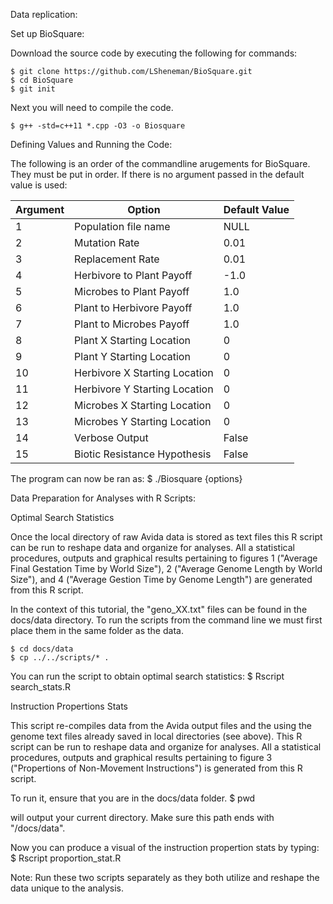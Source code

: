Data replication:

Set up BioSquare:

Download the source code by executing the following for commands:
	
	$ git clone https://github.com/LSheneman/BioSquare.git
	$ cd BioSquare
	$ git init

Next you will need to compile the code.
	
	$ g++ -std=c++11 *.cpp -O3 -o Biosquare


Defining Values and Running the Code:

The following is an order of the commandline arugements for BioSquare. They must be put in order. If there is no argument passed in the default value is used:


| Argument | Option                        | Default Value |
|----------|-------------------------------|---------------|
| 1        | Population file name          | NULL          |
| 2        | Mutation Rate                 | 0.01          |
| 3        | Replacement Rate              | 0.01          |
| 4        | Herbivore to Plant Payoff     | -1.0          |
| 5        | Microbes to Plant Payoff      | 1.0           |
| 6        | Plant to Herbivore Payoff     | 1.0           |
| 7        | Plant to Microbes Payoff      | 1.0           |
| 8        | Plant X Starting Location     | 0             |
| 9        | Plant Y Starting Location     | 0             |
| 10       | Herbivore X Starting Location | 0             |
| 11       | Herbivore Y Starting Location | 0             |
| 12       | Microbes X Starting Location  | 0             |
| 13       | Microbes Y Starting Location  | 0             |
| 14       | Verbose Output                | False         |
| 15       | Biotic Resistance Hypothesis  | False         |

The program can now be ran as:
	$ ./Biosquare {options}


Data Preparation for Analyses with R Scripts:


Optimal Search Statistics 

Once the local directory of raw Avida data is stored as text files this R script can be run to reshape data and organize for analyses. 
All a statistical procedures, outputs and graphical results pertaining to figures 1 ("Average Final Gestation Time by World Size"), 2 ("Average Genome Length by World Size"), and 4 ("Average Gestion Time by Genome Length") are generated from this R script.

In the context of this tutorial, the "geno_XX.txt" files can be found in the docs/data directory. To run the scripts from the command line we must first place them in the same folder as the data.
	
	$ cd docs/data
	$ cp ../../scripts/* .

You can run the script to obtain optimal search statistics:
	$ Rscript search_stats.R

Instruction Propertions Stats 

This script re-compiles data from the Avida output files and the using the genome text files already saved in local directories (see above). This R script can be run to reshape data and organize for analyses. All a statistical procedures, outputs and graphical results pertaining to figure 3 ("Propertions of Non-Movement Instructions") is generated from this R script.

To run it, ensure that you are in the docs/data folder.
	$ pwd 

will output your current directory. Make sure this path ends with "/docs/data".

Now you can produce a visual of the instruction propertion stats by typing:
	$ Rscript proportion_stat.R

Note: Run these two scripts separately as they both utilize and reshape the data unique to the analysis.